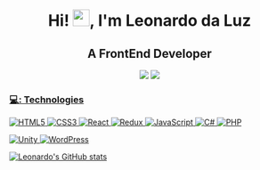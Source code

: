 <h1 align="center">Hi! <img src="https://raw.githubusercontent.com/kaueMarques/kaueMarques/master/hi.gif" width="30px">, I'm Leonardo da Luz</h1>
<h2 align="center">A FrontEnd Developer</h2>

<p align="center">
  <a href="https://www.linkedin.com/in/leonardo-da-luz-188332138/"><img src="https://img.shields.io/badge/-LeonardoLuz-blue?style=flat&logo=Linkedin&logoColor=white"></a>
   <a href="mailto:leoluzprog@gmail.com"><img src="https://img.shields.io/badge/-leoluzprog@gmail.com-c14438?style=flat&logo=Gmail&logoColor=white"</a>
</p>
  
### 💻: Technologies
  
  <p>
  <img alt="HTML5" src="https://img.shields.io/badge/html5%20-%23E34F26.svg?&style=for-the-badge&logo=html5&logoColor=white"/>
  <img alt="CSS3" src="https://img.shields.io/badge/css3%20-%231572B6.svg?&style=for-the-badge&logo=css3&logoColor=white"/>
  <img alt="React" src="https://img.shields.io/badge/react%20-%2320232a.svg?&style=for-the-badge&logo=react&logoColor=%2361DAFB"/>
  <img alt="Redux" src="https://img.shields.io/badge/redux%20-%23593d88.svg?&style=for-the-badge&logo=redux&logoColor=white"/>

  <img alt="JavaScript" src="https://img.shields.io/badge/javascript%20-%23323330.svg?&style=for-the-badge&logo=javascript&logoColor=%23F7DF1E"/>
  <img alt="C#" src="https://img.shields.io/badge/c%23%20-%23239120.svg?&style=for-the-badge&logo=c-sharp&logoColor=white"/>
  <img alt="PHP" src="https://img.shields.io/badge/php-%23777BB4.svg?&style=for-the-badge&logo=php&logoColor=white"/><p/>
  <img alt="Unity" src="https://img.shields.io/badge/unity%20-%23000000.svg?&style=for-the-badge&logo=unity&logoColor=white"/>
  <img alt="WordPress" src="https://img.shields.io/badge/WordPress%20-%23117AC9.svg?&style=for-the-badge&logo=WordPress&logoColor=white"/><p/>

![Leonardo's GitHub stats](https://github-readme-stats.vercel.app/api?username=LeonardoDaLuz&theme=dark&show_icons=true)
